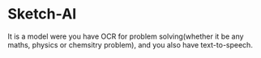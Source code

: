 # Sketch-AI
It is a model were you have OCR for problem solving(whether it be any maths, physics or chemsitry problem), and you also have text-to-speech.

